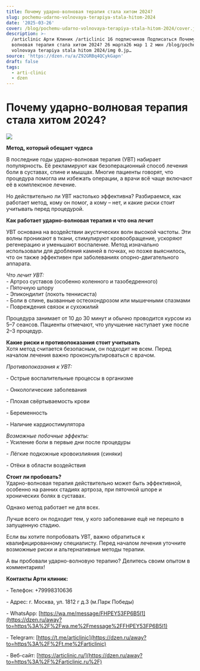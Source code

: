 ```yaml
---
title: Почему ударно-волновая терапия стала хитом 2024?
slug: pochemu-udarno-volnovaya-terapiya-stala-hitom-2024
date: '2025-03-26'
cover: /blog/pochemu-udarno-volnovaya-terapiya-stala-hitom-2024/cover.jpg
description: >-
  /articlinic Арти Клиник /articlinic 16 подписчиков Подписаться Почему ударно
  волновая терапия стала хитом 2024? 26 марта26 мар 1 2 мин /blog/pochemu udarno
  volnovaya terapiya stala hitom 2024/img 0.jp…
source: 'https://dzen.ru/a/Z92GRBq4QCykGapn'
draft: false
tags:
  - arti-clinic
  - dzen
---
```


# Почему ударно-волновая терапия стала хитом 2024?

![](/blog/pochemu-udarno-volnovaya-terapiya-stala-hitom-2024/img-0.jpg)

  
**Метод, который обещает чудеса**  
  
В последние годы ударно-волновая терапия (УВТ) набирает популярность. Её рекламируют как безоперационный способ лечения боли в суставах, спине и мышцах. Многие пациенты говорят, что процедура помогла им избежать операции, а врачи всё чаще включают её в комплексное лечение.  
  
Но действительно ли УВТ настолько эффективна? Разбираемся, как работает метод, кому он помог, а кому – нет, и какие риски стоит учитывать перед процедурой.  
  
**Как работает ударно-волновая терапия и что она лечит**  
  
УВТ основана на воздействии акустических волн высокой частоты. Эти волны проникают в ткани, стимулируют кровообращение, ускоряют регенерацию и уменьшают воспаление. Метод изначально использовали для дробления камней в почках, но позже выяснилось, что он также эффективен при заболеваниях опорно-двигательного аппарата.  
  
_Что лечит УВТ:_  
\- Артроз суставов (особенно коленного и тазобедренного)  
\- Пяточную шпору  
\- Эпикондилит (локоть теннисиста)  
\- Боли в спине, вызванные остеохондрозом или мышечными спазмами  
\- Повреждения связок и сухожилий  
  
Процедура занимает от 10 до 30 минут и обычно проводится курсом из 5–7 сеансов. Пациенты отмечают, что улучшение наступает уже после 2–3 процедур.  
  
**Какие риски и противопоказания стоит учитывать**  
Хотя метод считается безопасным, он подходит не всем. Перед началом лечения важно проконсультироваться с врачом.

  
_Противопоказания к УВТ:_

\- Острые воспалительные процессы в организме

\- Онкологические заболевания

\- Плохая свёртываемость крови

\- Беременность

\- Наличие кардиостимулятора

  
_Возможные побочные эффекты:_  
\- Усиление боли в первые дни после процедуры

\- Лёгкие подкожные кровоизлияния (синяки)

\- Отёки в области воздействия

  
**Стоит ли пробовать?**  
Ударно-волновая терапия действительно может быть эффективной, особенно на ранних стадиях артроза, при пяточной шпоре и хронических болях в суставах.

Однако метод работает не для всех.

Лучше всего он подходит тем, у кого заболевание ещё не перешло в запущенную стадию.

  
Если вы хотите попробовать УВТ, важно обратиться к квалифицированному специалисту. Перед началом лечения уточните возможные риски и альтернативные методы терапии.

  
А вы пробовали ударно-волновую терапию? Делитесь своим опытом в комментариях!

**Контакты Арти клиник:**

\- Телефон: +79998310636

\- Адрес: г. Москва, ул. 1812 г д.3 (м.Парк Победы)

\- WhatsApp: [https://wa.me/message/FHPEY53FP6B5I1](https://dzen.ru/away?to=https%3A%2F%2Fwa.me%2Fmessage%2FFHPEY53FP6B5I1)

\- Telegram: [https://t.me/articlinic](https://dzen.ru/away?to=https%3A%2F%2Ft.me%2Farticlinic)

\- Веб-сайт: [https://articlinic.ru/](https://dzen.ru/away?to=https%3A%2F%2Farticlinic.ru%2F)